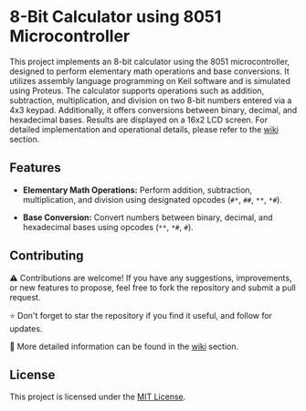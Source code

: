 # 8-Bit Calculator using 8051 Microcontroller

This project implements an 8-bit calculator using the 8051 microcontroller, designed to perform elementary math operations and base conversions. It utilizes assembly language programming on Keil software and is simulated using Proteus. The calculator supports operations such as addition, subtraction, multiplication, and division on two 8-bit numbers entered via a 4x3 keypad. Additionally, it offers conversions between binary, decimal, and hexadecimal bases. Results are displayed on a 16x2 LCD screen. For detailed implementation and operational details, please refer to the [wiki](wiki) section.

## Features

- **Elementary Math Operations:** Perform addition, subtraction, multiplication, and division using designated opcodes (`#*`, `##`, `**`, `*#`).
  
- **Base Conversion:** Convert numbers between binary, decimal, and hexadecimal bases using opcodes (`**`, `*#`, `#`).

## Contributing

⚠️ Contributions are welcome! If you have any suggestions, improvements, or new features to propose, feel free to fork the repository and submit a pull request.

⭐ Don't forget to star the repository if you find it useful, and follow for updates. 

🔭 More detailed information can be found in the [wiki](wiki) section.

## License

This project is licensed under the [MIT License](LICENSE).
